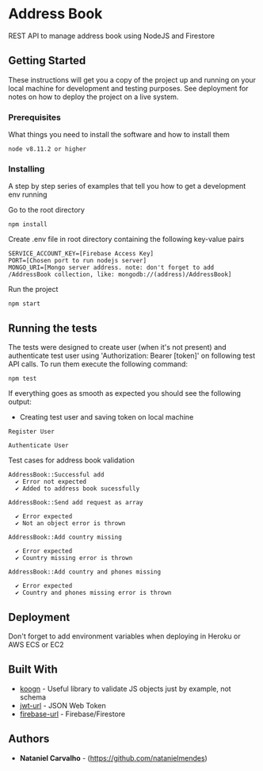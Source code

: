 # Address Book
REST API to manage address book using NodeJS and Firestore

## Getting Started

These instructions will get you a copy of the project up and running on your local machine for development and testing purposes. See deployment for notes on how to deploy the project on a live system.

### Prerequisites

What things you need to install the software and how to install them

```
node v8.11.2 or higher
```

### Installing

A step by step series of examples that tell you how to get a development env running

Go to the root directory

```
npm install
```

Create .env file in root directory containing the following key-value pairs

```
SERVICE_ACCOUNT_KEY=[Firebase Access Key]
PORT=[Chosen port to run nodejs server]
MONGO_URI=[Mongo server address. note: don't forget to add /AddressBook collection, like: mongodb://(address)/AddressBook]
```

Run the project
```
npm start
```

## Running the tests

The tests were designed to create user (when it's not present) and authenticate test user using 'Authorization: Bearer [token]' on following test API calls. To run them execute the following command:
```
npm test
```

If everything goes as smooth as expected you should see the following output:

- Creating test user and saving token on local machine
```
Register User

Authenticate User
```

Test cases for address book validation
```
AddressBook::Successful add
  ✔ Error not expected
  ✔ Added to address book sucessfully

AddressBook::Send add request as array

  ✔ Error expected
  ✔ Not an object error is thrown

AddressBook::Add country missing

  ✔ Error expected
  ✔ Country missing error is thrown

AddressBook::Add country and phones missing

  ✔ Error expected
  ✔ Country and phones missing error is thrown

```

## Deployment

Don't forget to add environment variables when deploying in Heroku or AWS ECS or EC2

## Built With

* [koogn](https://github.com/ruzicka/koogn) - Useful library to validate JS objects just by example, not schema
* [jwt-url](http://jwt.io) - JSON Web Token
* [firebase-url](https://firebase.com) - Firebase/Firestore

## Authors

* **Nataniel Carvalho** - (https://github.com/natanielmendes)
